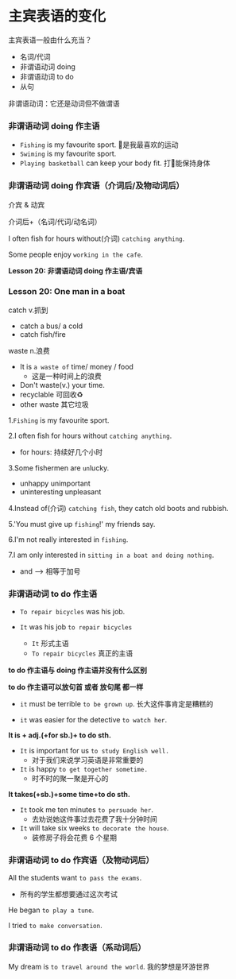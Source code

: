 # 主宾表语的变化

主宾表语一般由什么充当？
* 名词/代词
* 非谓语动词 doing
* 非谓语动词 to do
* 从句

非谓语动词：它还是动词但不做谓语

### 非谓语动词 doing 作主语
* `Fishing` is my favourite sport. 🎣是我最喜欢的运动
* `Swiming` is my favourite sport.
* `Playing basketball` can keep your body fit. 打🏀能保持身体

### 非谓语动词 doing 作宾语（介词后/及物动词后）
介宾 & 动宾

介词后+（名词/代词/动名词）

I often fish for hours without(介词) `catching anything`.

Some people enjoy `working in the cafe`.

**Lesson 20: 非谓语动词 doing 作主语/宾语**

### Lesson 20: One man in a boat

catch v.抓到
* catch a bus/ a cold
* catch fish/fire

waste n.浪费
* It is `a waste of` time/ money / food
  * 这是一种时间上的浪费
* Don't waste(v.) your time.
* recyclable 可回收♻️
* other waste 其它垃圾

1.`Fishing` is my favourite sport.

2.I often fish for hours without `catching anything`.
* for hours: 持续好几个小时

3.Some fishermen are `un`lucky.
* unhappy   unimportant
* uninteresting  unpleasant

4.Instead of(介词) `catching fish`, they catch old boots and rubbish.

5.'You must give up `fishing`!' my friends say.

6.I'm not really interested in `fishing`.

7.I am only interested in `sitting in a boat and doing nothing`.
* and --> 相等于加号

### 非谓语动词 to do 作主语

* `To repair bicycles` was his job. 

* `It` was his job `to repair bicycles`
  * `It` 形式主语
  * `To repair bicycles` 真正的主语

**to do 作主语与 doing 作主语并没有什么区别**

**to do 作主语可以放句首 或者 放句尾 都一样**

* `it` must be terrible `to be grown up`. 长大这件事肯定是糟糕的

* `it` was easier for the detective `to watch her`.

**It is + adj.(+for sb.)+ to do sth.**
* `It` is important for us `to study English well.`
  * 对于我们来说学习英语是非常重要的
* `It` is happy `to get together sometime.`
  * 时不时的聚一聚是开心的

**It takes(+sb.)+some time+to do sth.**
* `It` took me ten minutes `to persuade her`.
  * 去劝说她这件事过去花费了我十分钟时间
* `It` will take six weeks `to decorate the house`.
  * 装修房子将会花费 6 个星期

### 非谓语动词 to do 作宾语（及物动词后）
All the students want `to pass the exams`.
  * 所有的学生都想要通过这次考试

He began `to play a tune`.

I tried `to make conversation`.

### 非谓语动词 to do 作表语（系动词后）

My dream is `to travel around the world`. 我的梦想是环游世界




